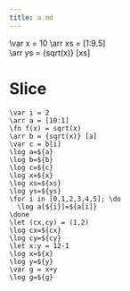```yaml
---
title: a.md
---
```

\var x = 10
\arr xs = [1:9.5]          
\arr ys = {sqrt(x)} [xs]

# Slice

```img
\var i = 2
\arr a = [10:1] 
\fn f(x) = sqrt(x)
\arr b = {sqrt(x)} [a]
\var c = b[i]
\log a=${a}
\log b=${b}
\log c=${c}
\log x=${x}
\log xs=${xs}
\log ys=${ys}
\for i in [0,1,2,3,4,5]; \do
  \log a[${i}]=${a[i]}
\done
\let (cx,cy) = (1,2)
\log cx=${cx}
\log cy=${cy}
\let x:y = 12-I
\log x=${x}
\log y=${y}
\var g = x+y
\log g=${g}
```


